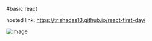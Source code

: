 #basic react 

hosted link: https://trishadas13.github.io/react-first-day/ 

![image](https://github.com/trishaDas13/react-first-day/assets/126088849/a6d7f560-9c07-4b6e-8808-15e356bb8f6c)
